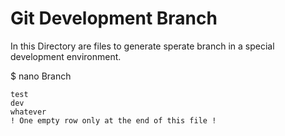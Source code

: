 # Git Development Branch

In this Directory are files to generate sperate branch in a special development environment.

$ nano <Hook Name>Branch

    test
    dev
    whatever
    ! One empty row only at the end of this file !